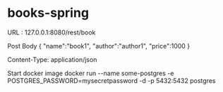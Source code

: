 # books-spring

URL : 127.0.0.1:8080/rest/book

Post Body
{
"name":"book1",
"author":"author1",
"price":1000
}

Content-Type: application/json

Start docker image
docker run --name some-postgres -e POSTGRES_PASSWORD=mysecretpassword -d -p 5432:5432 postgres